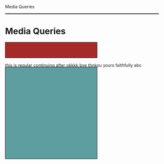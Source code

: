 <!DOCTYPE html>
<html>
<head>
<meta charset="utf-8"
<title>Media Queries</title>
<style>

h1 {
	margin-bottom: 15px;
}
p {
	border: 1px solid black;
	margin-bottom: 15px;
}
#p1 {
	background-color: #A52A2A;
	width: 300px;
	height: 50px;
}
#p2 {
	background-color: #5F9EA0;
	position: absolute;
	width: 300px;
	height: 300px;	
}
/********** Large devices only **********/
@media (min-width: 1200px) {
 #p1 {
 width: 80%;
 }
 #p2 {
 width: 150%;
 }
}
</style>
</head>
<body>
<h1> Media Queries</h1>
<div>
  <p id="p1"></p>
  <p id="p2"></p>
  <section>this is regular continuing after okkkk bye thnkou yours faithfully abc </section>

</div>
</body>
</html>
